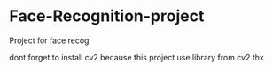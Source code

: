 # Face-Recognition-project
Project for face recog 

dont forget to install cv2 because this project use library from cv2 thx 
